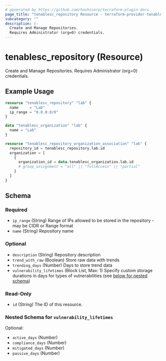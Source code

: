 ```yaml
---
# generated by https://github.com/hashicorp/terraform-plugin-docs
page_title: "tenablesc_repository Resource - terraform-provider-tenablesc"
subcategory: ""
description: |-
  Create and Manage Repositories.
  Requires Administrator (org=0) credentials.
---
```


# tenablesc_repository (Resource)

Create and Manage Repositories.
Requires Administrator (org=0) credentials.

## Example Usage

```terraform
resource "tenablesc_repository" "lab" {
  name     = "Lab"
  ip_range = "0.0.0.0/0"
}

data "tenablesc_organization" "lab" {
  name = "Lab"
}

resource "tenablesc_repository_organization_association" "lab" {
  repository_id = tenablesc_repository.lab.id
  organization = [
    {
      organization_id = data.tenablesc_organization.lab.id
      # group_assignment = "all" || "fullAccess" || "partial"
    }
  ]
}
```

<!-- schema generated by tfplugindocs -->
## Schema

### Required

- `ip_range` (String) Range of IPs allowed to be stored in the repository - may be CIDR or Range format
- `name` (String) Repository name

### Optional

- `description` (String) Repository description
- `trend_with_raw` (Boolean) Store raw data with trends
- `trending_days` (Number) Days to store trend data
- `vulnerability_lifetimes` (Block List, Max: 1) Specify custom storage durations in days for types of vulnerabilities (see [below for nested schema](#nestedblock--vulnerability_lifetimes))

### Read-Only

- `id` (String) The ID of this resource.

<a id="nestedblock--vulnerability_lifetimes"></a>
### Nested Schema for `vulnerability_lifetimes`

Optional:

- `active_days` (Number)
- `compliance_days` (Number)
- `mitigated_days` (Number)
- `passive_days` (Number)
